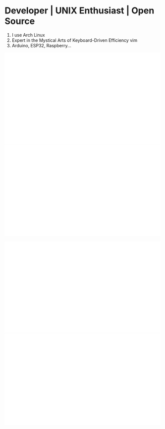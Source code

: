 # Developer | UNIX Enthusiast | Open Source 

1. I use Arch Linux
2. Expert in the Mystical Arts of Keyboard-Driven Efficiency vim
3. Arduino, ESP32, Raspberry...  

![](https://raw.githubusercontent.com/capi-nemoo/github-stats/master/generated/overview.svg#gh-dark-mode-only)
![](https://raw.githubusercontent.com/capi-nemoo/github-stats/master/generated/overview.svg#gh-light-mode-only)

![](https://raw.githubusercontent.com/capi-nemoo/github-stats/master/generated/languages.svg#gh-dark-mode-only)
![](https://raw.githubusercontent.com/capi-nemoo/github-stats/master/generated/languages.svg#gh-light-mode-only)

